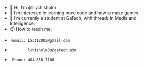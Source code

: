 - 👋 Hi, I’m @lilychisholm
- 👀 I’m interested in learning more code and how to make games.
- 🌱 I’m currently a student at GaTech, with threads in Media and Intelligence.
- 📫 How to reach me: 
-     -Email: LSC112003@gmail.com
-             lchisholm30@gatech.edu
-     -Phone: 404-858-7108

<!---
lilychisholm/lilychisholm is a ✨ special ✨ repository because its `README.md` (this file) appears on your GitHub profile.
You can click the Preview link to take a look at your changes.
--->
